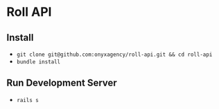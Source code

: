 # Roll API

## Install
- `git clone git@github.com:onyxagency/roll-api.git && cd roll-api`
- `bundle install`

## Run Development Server
- `rails s`